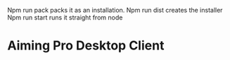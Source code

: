 Npm run pack packs it as an installation. 
Npm run dist creates the installer
Npm run start runs it straight from node

# Aiming Pro Desktop Client
